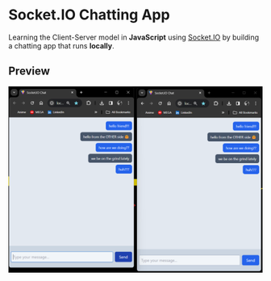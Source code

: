 # Socket.IO Chatting App

Learning the Client-Server model in **JavaScript** using [Socket.IO](https://socket.io/) by building a chatting app that runs **locally**.

## Preview

![Preview](./client/public/preview.png)